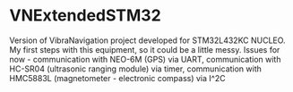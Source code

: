 # VNExtendedSTM32
Version of VibraNavigation project developed for STM32L432KC NUCLEO. My first steps with this equipment, so it could be a little messy. Issues for now - communication with NEO-6M (GPS) via UART, communication with HC-SR04 (ultrasonic ranging module) via timer, communication with HMC5883L (magnetometer - electronic compass) via I^2C
